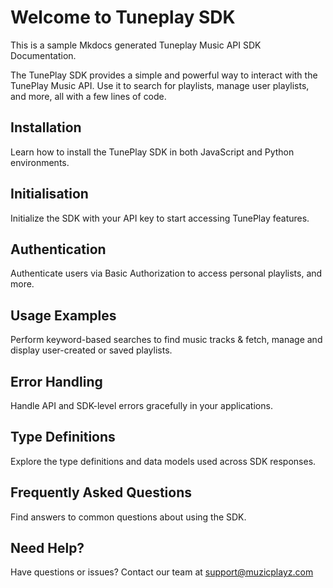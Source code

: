 # Welcome to Tuneplay SDK

This is a sample Mkdocs generated Tuneplay Music API SDK Documentation. 

The TunePlay SDK provides a simple and powerful way to interact with the TunePlay Music API. Use it to search for playlists, manage user playlists, and more, all with a few lines of code.

## Installation
Learn how to install the TunePlay SDK in both JavaScript and Python environments.

## Initialisation
Initialize the SDK with your API key to start accessing TunePlay features.

## Authentication
Authenticate users via Basic Authorization to access personal playlists, and more.

## Usage Examples
Perform keyword-based searches to find music tracks & fetch, manage and display user-created or saved playlists.

## Error Handling
Handle API and SDK-level errors gracefully in your applications.

## Type Definitions 
Explore the type definitions and data models used across SDK responses.

## Frequently Asked Questions
Find answers to common questions about using the SDK.

## Need Help?

Have questions or issues? Contact our team at [support@muzicplayz.com](mailto:support@example.com)


